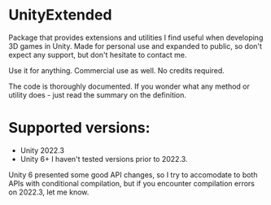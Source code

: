 # UnityExtended
Package that provides extensions and utilities I find useful when developing 3D games in Unity.
Made for personal use and expanded to public, so don't expect any support, but don't hesitate to contact me.

Use it for anything. Commercial use as well. No credits required.

The code is thoroughly documented. If you wonder what any method or utility does - just read the summary on the definition.

# Supported versions:
- Unity 2022.3
- Unity 6+
I haven't tested versions prior to 2022.3.

Unity 6 presented some good API changes, so I try to accomodate to both APIs with conditional compilation, but if you encounter compilation errors on 2022.3, let me know.
